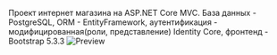 Проект интернет магазина на ASP.NET Core MVC. База данных - PostgreSQL, ORM - EntityFramework, аутентификация - модифицированная(роли, представление) Identity Core, фронтенд - Bootstrap 5.3.3
![Preview](https://github.com/user-attachments/assets/42aec171-9e3c-413c-897e-2387dee567ab)
